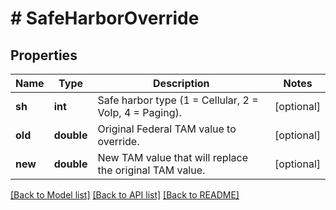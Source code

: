 # # SafeHarborOverride

## Properties

Name | Type | Description | Notes
------------ | ------------- | ------------- | -------------
**sh** | **int** | Safe harbor type (1 &#x3D; Cellular, 2 &#x3D; VoIp, 4 &#x3D; Paging). | [optional] 
**old** | **double** | Original Federal TAM value to override. | [optional] 
**new** | **double** | New TAM value that will replace the original TAM value. | [optional] 

[[Back to Model list]](../../README.md#documentation-for-models) [[Back to API list]](../../README.md#documentation-for-api-endpoints) [[Back to README]](../../README.md)


